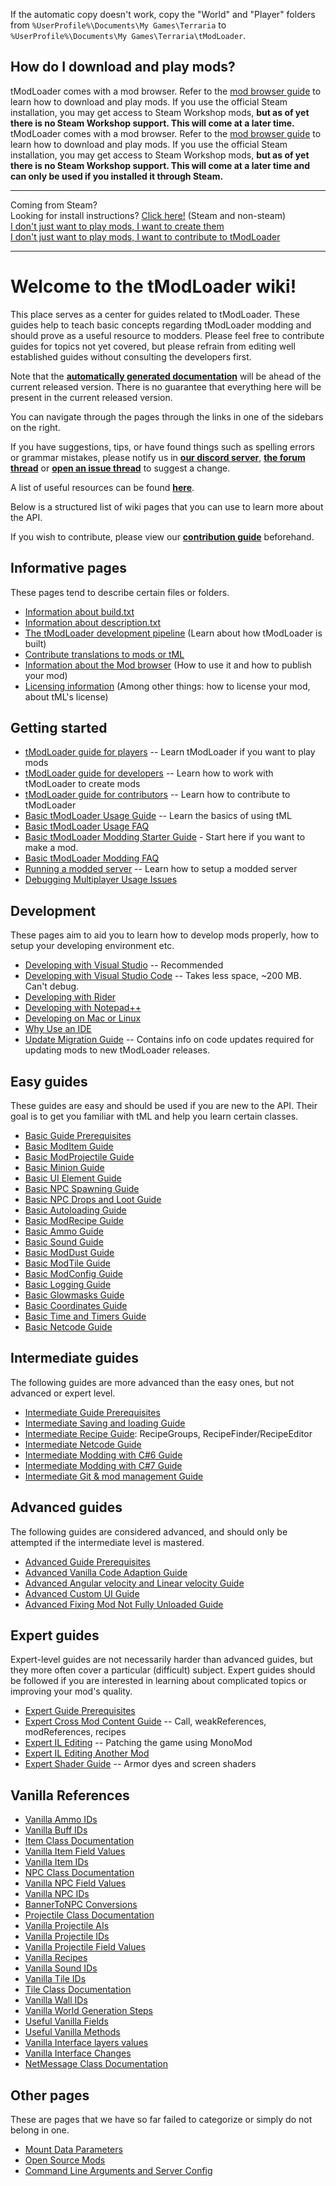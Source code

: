 If the automatic copy doesn't work, copy the "World" and "Player" folders from `%UserProfile%\Documents\My Games\Terraria` to `%UserProfile%\Documents\My Games\Terraria\tModLoader`.

## How do I download and play mods?
tModLoader comes with a mod browser. Refer to the [mod browser guide](Mod-Browser) to learn how to download and play mods. If you use the official Steam installation, you may get access to Steam Workshop mods, **but as of yet there is no Steam Workshop support. This will come at a later time.**
tModLoader comes with a mod browser. Refer to the [mod browser guide](Mod-Browser) to learn how to download and play mods. If you use the official Steam installation, you may get access to Steam Workshop mods, **but as of yet there is no Steam Workshop support. This will come at a later time and can only be used if you installed it through Steam.**
___
Coming from Steam? <br>
Looking for install instructions? [Click here!](tModLoader-guide-for-players) (Steam and non-steam) <br>
[I don't just want to play mods, I want to create them](tModLoader-guide-for-developers) <br>
[I don't just want to play mods, I want to contribute to tModLoader](tModLoader-guide-for-contributors)
___
# Welcome to the tModLoader wiki!  
This place serves as a center for guides related to tModLoader. These guides help to teach basic concepts regarding tModLoader modding and should prove as a useful resource to modders. Please feel free to contribute guides for topics not yet covered, but please refrain from editing well established guides without consulting the developers first.

Note that the **[automatically generated documentation](http://tmodloader.github.io/tModLoader/html/annotated.html)** will be ahead of the current released version. There is no guarantee that everything here will be present in the current released version.

You can navigate through the pages through the links in one of the sidebars on the right.

If you have suggestions, tips, or have found things such as spelling errors or grammar mistakes, please notify us in **[our discord server](https://tmodloader.net/discord)**, **[the forum thread](https://forums.terraria.org/index.php?threads/1-3-tmodloader-a-modding-api.23726/)** or **[open an issue thread](https://github.com/tModLoader/tModLoader/issues/new)** to suggest a change.

A list of useful resources can be found **[here](Useful-Resources)**.

Below is a structured list of wiki pages that you can use to learn more about the API.

If you wish to contribute, please view our **[contribution guide](https://github.com/tModLoader/tModLoader/blob/master/CONTRIBUTING.md)** beforehand.

## Informative pages
These pages tend to describe certain files or folders.
- [Information about build.txt](build.txt)
- [Information about description.txt](description.txt)
- [The tModLoader development pipeline](The-tModLoader-development-pipeline) (Learn about how tModLoader is built)
- [Contribute translations to mods or tML](Contributing-Localization)
- [Information about the Mod browser](Mod-Browser) (How to use it and how to publish your mod)
- [Licensing information](Licensing-information) (Among other things: how to license your mod, about tML's license)

## Getting started
- [tModLoader guide for players](tModLoader-guide-for-players) -- Learn tModLoader if you want to play mods
- [tModLoader guide for developers](tModLoader-guide-for-developers) -- Learn how to work with tModLoader to create mods
- [tModLoader guide for contributors](tModLoader-guide-for-contributors) -- Learn how to contribute to tModLoader
- [Basic tModLoader Usage Guide](Basic-tModLoader-Usage-Guide) -- Learn the basics of using tML
- [Basic tModLoader Usage FAQ](Basic-tModLoader-Usage-FAQ)
- [Basic tModLoader Modding Starter Guide](Basic-tModLoader-Modding-Guide) - Start here if you want to make a mod.
- [Basic tModLoader Modding FAQ](Basic-tModLoader-Modding-FAQ)
- [Running a modded server](Starting-a-modded-server) -- Learn how to setup a modded server
- [Debugging Multiplayer Usage Issues](Debugging-Multiplayer-Usage-Issues)

## Development
These pages aim to aid you to learn how to develop mods properly, how to setup your developing environment etc.
- [Developing with Visual Studio](Developing-with-Visual-Studio) -- Recommended
- [Developing with Visual Studio Code](Developing-with-Visual-Studio-Code) -- Takes less space, ~200 MB. Can't debug.
- [Developing with Rider](Developing-with-Rider)
- [Developing with Notepad++](Developing-with-Notepad-Plus-Plus)
- [Developing on Mac or Linux](Developing-on-Mac-or-Linux)
- [Why Use an IDE](Why-Use-an-IDE)
- [Update Migration Guide](Update-Migration-Guide) -- Contains info on code updates required for updating mods to new tModLoader releases.

## Easy guides
These guides are easy and should be used if you are new to the API. Their goal is to get you familiar with tML and help you learn certain classes.
- [Basic Guide Prerequisites](Basic-Prerequisites)
- [Basic ModItem Guide](Basic-Item)
- [Basic ModProjectile Guide](Basic-Projectile)
- [Basic Minion Guide](Basic-Minion-Guide)
- [Basic UI Element Guide](Basic-UI-Element)
- [Basic NPC Spawning Guide](Basic-NPC-Spawning)
- [Basic NPC Drops and Loot Guide](Basic-NPC-Drops-and-Loot)
- [Basic Autoloading Guide](Basic-Autoload)
- [Basic ModRecipe Guide](Basic-Recipes)
- [Basic Ammo Guide](Basic-Ammo)
- [Basic Sound Guide](Basic-Sounds)
- [Basic ModDust Guide](Basic-Dust)
- [Basic ModTile Guide](Basic-Tile)
- [Basic ModConfig Guide](Basic-JSON-&-ModConfigs)
- [Basic Logging Guide](Logging)
- [Basic Glowmasks Guide](Basic-glowmask-guide)
- [Basic Coordinates Guide](Coordinates)
- [Basic Time and Timers Guide](Time-and-Timers)
- [Basic Netcode Guide](Basic-Netcode)

## Intermediate guides
The following guides are more advanced than the easy ones, but not advanced or expert level.
- [Intermediate Guide Prerequisites](Intermediate-Prerequisites)
- [Intermediate Saving and loading Guide](Saving-and-loading-using-TagCompound)
- [Intermediate Recipe Guide](Intermediate-Recipes): RecipeGroups, RecipeFinder/RecipeEditor
- [Intermediate Netcode Guide](Intermediate-netcode)
- [Intermediate Modding with C#6 Guide](Intermediate-modding-with-c%236)
- [Intermediate Modding with C#7 Guide](Intermediate-modding-with-c%237)
- [Intermediate Git & mod management Guide](Intermediate-Git-&-mod-management)

## Advanced guides
The following guides are considered advanced, and should only be attempted if the intermediate level is mastered.
- [Advanced Guide Prerequisites](Advanced-Prerequisites)
- [Advanced Vanilla Code Adaption Guide](Advanced-Vanilla-Code-Adaption)
- [Advanced Angular velocity and Linear velocity Guide](Advanced-Angular-velocity-and-Linear-velocity)
- [Advanced Custom UI Guide](Advanced-guide-to-custom-UI)
- [Advanced Fixing Mod Not Fully Unloaded Guide](https://github.com/tModLoader/tModLoader/wiki/Fixing-Mod-Not-Fully-Unloaded)

## Expert guides
Expert-level guides are not necessarily harder than advanced guides, but they more often cover a particular (difficult) subject. Expert guides should be followed if you are interested in learning about complicated topics or improving your mod's quality.
- [Expert Guide Prerequisites](Expert-Prerequisites)
- [Expert Cross Mod Content Guide](Expert-Cross-Mod-Content) -- Call, weakReferences, modReferences, recipes
- [Expert IL Editing](Expert-IL-Editing) -- Patching the game using MonoMod
- [Expert IL Editing Another Mod](Patching-Other-Mods-Using-MonoMod)
- [Expert Shader Guide](Expert-Shader-Guide) -- Armor dyes and screen shaders

## Vanilla References
- [Vanilla Ammo IDs](Vanilla-Ammo-IDs)
- [Vanilla Buff IDs](Vanilla-Buff-IDs)
- [Item Class Documentation](Item-Class-Documentation)
- [Vanilla Item Field Values](Vanilla-Item-Field-Values)
- [Vanilla Item IDs](Vanilla-Item-IDs)
- [NPC Class Documentation](NPC-Class-Documentation)
- [Vanilla NPC Field Values](Vanilla-NPC-Field-Values)
- [Vanilla NPC IDs](Vanilla-NPC-IDs)
- [BannerToNPC Conversions](BannerToNPC-Conversions)
- [Projectile Class Documentation](Projectile-Class-Documentation)
- [Vanilla Projectile AIs](Vanilla-Projectile-AIs)
- [Vanilla Projectile IDs](Vanilla-Projectile-IDs)
- [Vanilla Projectile Field Values](Vanilla-Projectile-Field-Values)
- [Vanilla Recipes](http://bit.ly/TerrariaVanillaRecipes)
- [Vanilla Sound IDs](Vanilla-Sound-IDs)
- [Vanilla Tile IDs](Vanilla-Tile-IDs)
- [Tile Class Documentation](Tile-Class-Documentation)
- [Vanilla Wall IDs](Vanilla-Wall-IDs)
- [Vanilla World Generation Steps](Vanilla-World-Generation-Steps)
- [Useful Vanilla Fields](Useful-Vanilla-Fields)
- [Useful Vanilla Methods](Useful-Vanilla-Methods)
- [Vanilla Interface layers values](Vanilla-Interface-layers-values)
- [Vanilla Interface Changes](Vanilla-Class-Changes)
- [NetMessage Class Documentation](NetMessage-Class-Documentation)

## Other pages
These are pages that we have so far failed to categorize or simply do not belong in one.
- [Mount Data Parameters](MountDataParameters)
- [Open Source Mods](Open-Source-Mods)
- [Command Line Arguments and Server Config](Command-Line)